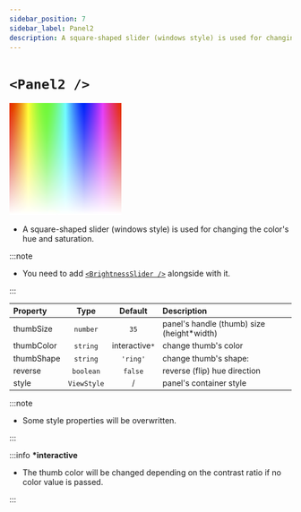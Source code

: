 ```yaml
---
sidebar_position: 7
sidebar_label: Panel2
description: A square-shaped slider (windows style) is used for changing the color's hue and saturation.
---
```


# `<Panel2 />`

![panel2](../../../images/panel2.png)

- A square-shaped slider (windows style) is used for changing the color's hue and saturation.

:::note

- You need to add [`<BrightnessSlider />`](#small_orange_diamondbrightnessslider-) alongside with it.

:::

| Property   |    Type     |    Default     | Description                                 |
| :--------- | :---------: | :------------: | :------------------------------------------ |
| thumbSize  |  `number`   |      `35`      | panel's handle (thumb) size (height\*width) |
| thumbColor |  `string`   | interactive`*` | change thumb's color                        |
| thumbShape |  `string`   |    `'ring'`    | change thumb's shape: <shapes/>             |
| reverse    |  `boolean`  |    `false`     | reverse (flip) hue direction                |
| style      | `ViewStyle` |       /        | panel's container style                     |

:::note

- Some style properties will be overwritten.

:::

:::info **\*interactive**

- The thumb color will be changed depending on the contrast ratio if no color value is passed.

:::
